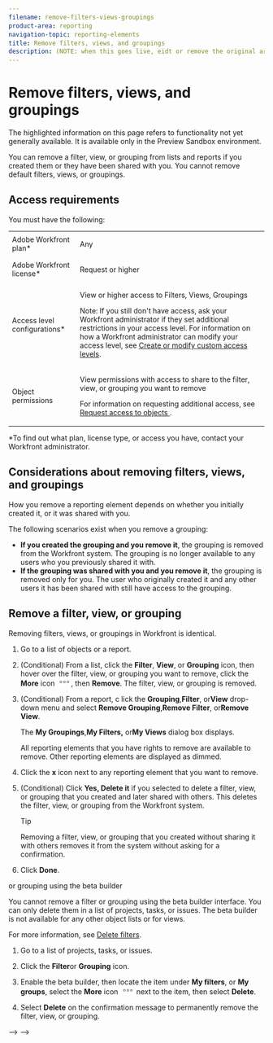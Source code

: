 ```yaml
---
filename: remove-filters-views-groupings
product-area: reporting
navigation-topic: reporting-elements
title: Remove filters, views, and groupings
description: (NOTE: when this goes live, eidt or remove the original aricle: Sharing a Filter, View, or Grouping - see if anything from this old article can remain as a reference; the remove and share a grouping, etc have been turned into how tos)
---
```


# Remove filters, views, and groupings

<!--
<p data-mc-conditions="QuicksilverOrClassic.Draft mode">(NOTE: when this goes live, eidt or remove the original aricle: Sharing a Filter, View, or Grouping - see if anything from this old article can remain as a reference; the remove and share a grouping, etc have been turned into how tos) </p>
-->

The highlighted information on this page refers to functionality not yet generally available. It is available only in the Preview Sandbox environment.

<!--
<div data-mc-conditions="QuicksilverOrClassic.Draft mode">
<p>(NOTE: this is older content - has been drafted and replaced by the DIV below) </p>
<p>You can remove a filter, view, or grouping from the drop-down menus of lists and reports if you created them or they have been shared with you. You cannot remove default filters, views, or groupings.</p>
<h2><a name="Walk-thr"></a>Walk-through</h2>
<p>View the following video to learn how to remove filters, views, and groupings in Adobe Workfront.</p> <note type="note">
The video describes how to remove a grouping. However, removing views and filters is identical to removing a grouping.
</note>
<p>This video was recorded in Workfront Classic. However, the content also applies to the new Workfront experience.</p>
<p><a href="https://workfront-video.wistia.com/medias/n0qpjfhecr" target="_blank"><img src="assets/video-remove-grouping-350x196.png" style="width: 350;height: 196;"></a> </p>
<h2><a name="How-to"></a>How-to steps</h2>
<p>How you remove a reporting element depends on whether you initially created it, or it was shared with you.</p>
<p>For example, when removing a grouping:</p>
<ul>
<li><strong>If you created the grouping and you remove it</strong>, the grouping is removed from the Workfront system. The grouping is no longer available to any users who you previously shared it with.</li>
<li><strong>If the grouping was shared with you and you remove it</strong>, the grouping is removed only for you. The user who originally created it and any other users it has been shared with still have access to the grouping.</li>
</ul>
<p>To remove a filter, view, or grouping:</p>
<ol>
<li value="1"> <p>Go to a list of objects or a report.</p> </li>
<li value="2"> <p>In the <strong>Grouping</strong>,<strong>Filter</strong>, or<strong>View</strong> drop-down menus, click <strong>Remove Grouping</strong>,<strong>Remove Filter</strong>, or<strong>Remove View</strong>.</p> <p>The <strong>My Groupings</strong>,<strong>My Filters,</strong> or<strong>My Views</strong>dialog box displays.</p> <p>All reporting elements that you have rights to remove are available to remove. Other reporting elements are displayed as dimmed.</p> </li>
<li value="3">Click the <strong>x</strong> icon next to any reporting element that you want to remove, then click <strong>Done</strong>.</li>
</ol>
<h2><a name="Addition"></a>Additional information</h2>
<p>See also:</p>
<ul>
<li data-mc-conditions="QuicksilverOrClassic.Quicksilver"> <p><a href="https://one.workfront.com/s/basic-report-creation-program">Basic Report Creation Program for the new Workfront experience</a> </p> </li>
<li><a href="../../../reports-and-dashboards/reports/reporting-elements/reporting-elements-filters-views-groupings.md" class="MCXref xref">Reporting elements: filters, views, and groupings</a> </li>
<li><a href="../../../reports-and-dashboards/reports/creating-and-managing-reports/create-custom-report.md" class="MCXref xref">Create a custom report</a> </li>
<li><a href="../../../reports-and-dashboards/reports/reporting-elements/create-groupings.md" class="MCXref xref">Create groupings in Adobe Workfront</a> </li>
<li><a href="../../../reports-and-dashboards/reports/reporting-elements/edit-existing-groupings.md" class="MCXref xref">Edit existing groupings</a> </li>
<li><a href="../../../reports-and-dashboards/reports/reporting-elements/filters-overview.md" class="MCXref xref">Filters overview in Adobe Workfront</a> </li>
<li><a href="../../../reports-and-dashboards/reports/reporting-elements/views-overview.md" class="MCXref xref">Views overview in Adobe Workfront</a> </li>
<li><a href="../../../reports-and-dashboards/reports/reporting-elements/groupings-overview.md" class="MCXref xref">Groupings overview in Adobe Workfront</a> </li>
</ul>
</div>
-->

You can remove a filter, view, or grouping from lists and reports if you created them or they have been shared with you. You cannot remove default filters, views, or groupings.

## Access requirements

You must have the following:

<table cellspacing="0"> 
 <col> 
 </col> 
 <col> 
 </col> 
 <tbody> 
  <tr> 
   <td role="rowheader">Adobe Workfront plan*</td> 
   <td> <p>Any </p> </td> 
  </tr> 
  <tr> 
   <td role="rowheader">Adobe Workfront license*</td> 
   <td> <p>Request or higher</p> </td> 
  </tr> 
  <tr> 
   <td role="rowheader">Access level configurations*</td> 
   <td> <p>View or higher access to&nbsp;Filters, Views, Groupings</p> <p>Note: If you still don't have access, ask your Workfront administrator if they set additional restrictions in your access level. For information on how a Workfront administrator can modify your access level, see <a href="../../../administration-and-setup/add-users/configure-and-grant-access/create-modify-access-levels.md" class="MCXref xref">Create or modify custom access levels</a>.</p> </td> 
  </tr> 
  <tr> 
   <td role="rowheader">Object permissions</td> 
   <td> <p>View permissions with access to share to the filter, view, or grouping you want to remove</p> <p>For information on requesting additional access, see <a href="../../../workfront-basics/grant-and-request-access-to-objects/request-access.md" class="MCXref xref">Request access to objects </a>.</p> </td> 
  </tr> 
 </tbody> 
</table>

&#42;To find out what plan, license type, or access you have, contact your Workfront administrator.

## Considerations about removing filters, views, and groupings

How you remove a reporting element depends on whether you initially created it, or it was shared with you.

The following scenarios exist when you remove a grouping:

* **If you created the grouping and you remove it**, the grouping is removed from the Workfront system. The grouping is no longer available to any users who you previously shared it with.
* **If the grouping was shared with you and you remove it**, the grouping is removed only for you. The user who originally created it and any other users it has been shared with still have access to the grouping.

## Remove a filter, view, or grouping 

<!--
<MadCap:conditionalText data-mc-conditions="QuicksilverOrClassic.Draft mode">
using the standard builder
</MadCap:conditionalText>
-->

<!--
<p data-mc-conditions="QuicksilverOrClassic.Draft mode">(NOTE: drafted ( as well as below) until the beta interface releases. Then, we can undraft this!)</p>
-->

<!--
<p data-mc-conditions="QuicksilverOrClassic.Draft mode">You can remove a filter, view, or a grouping for all lists of objects using the standard builder interface. </p>
-->

Removing filters, views, or groupings in Workfront is identical.

1. Go to a list of objects or a report.
1. (Conditional)&nbsp;From a list, click the **Filter**, **View**, or **Grouping** icon, then hover over the filter, view, or grouping you want to remove, click the **More** icon ![](assets/more-icon.png), then **Remove**. The filter, view, or grouping is removed. 
1. (Conditional)&nbsp;From a report, c lick the **Grouping**,**Filter**, or**View** drop-down menu and select **Remove Grouping**,**Remove Filter**, or**Remove View**.

   The **My Groupings**,**My Filters,** or**My Views** dialog box displays.

   All reporting elements that you have rights to remove are available to remove. Other reporting elements are displayed as dimmed.

1. Click the **x** icon next to any reporting element that you want to remove. 
1. (Conditional) Click **Yes, Delete it** if you selected to delete a filter, view, or grouping that you created and later shared with others.&nbsp;This deletes the filter, view, or grouping from the Workfront system.

   >[!TIP]
   >
   >
   >Removing a filter, view, or grouping that you created without sharing it with others removes it from the system without asking for a confirmation.

1. Click **Done**.

<!--
<div class="preview" data-mc-conditions="QuicksilverOrClassic.Quicksilver,QuicksilverOrClassic.Draft mode">
<h2>Remove a filter<!--
<MadCap:conditionalText data-mc-conditions="QuicksilverOrClassic.Draft mode">
, view,
</MadCap:conditionalText>
--> or grouping using the beta builder</h2> <!--
<p data-mc-conditions="QuicksilverOrClassic.Draft mode">(NOTE: Drafted "view" because it will not be there for a bit) </p>
-->
<p>You cannot remove a filter or grouping using the beta builder interface. You can only delete them in a list of projects, tasks, or issues.&nbsp;The beta builder is not available for any other object lists or for views.</p>
<p>For more information, see <a href="../../../reports-and-dashboards/reports/reporting-elements/delete-filters.md" class="MCXref xref">Delete filters</a>.</p> <!--
<p data-mc-conditions="QuicksilverOrClassic.Draft mode">(NOTE:&nbsp;I drafted this DIV because I am not sure if we should refer to these steps as "removing a filter". This is very clearly a deletion and the name of the UI element is "Delete". I would keep this section, but just point it to the "Delete" file (right now, we only have "delete-filters.htm" but it could become "delete-filters-views-groupings.htm"?!)</p>
--> <!--
<div data-mc-conditions="QuicksilverOrClassic.Draft mode">
<p>You can remove a filter or a grouping for lists of projects, tasks, or issues using the beta builder interface. The beta builder interface is not available for any other objects or for views. </p> <!--
<p data-mc-conditions="QuicksilverOrClassic.Draft mode">(NOTE: this list of objects above will change over time. Update!)</p>
-->
<ol>
<li value="1"> <p>Go to a list of projects, tasks, or issues.</p> </li>
<li value="2"> <p>Click the <strong>Filter</strong><!--
<MadCap:conditionalText data-mc-conditions="QuicksilverOrClassic.Draft mode">
,
<strong>View</strong>,
</MadCap:conditionalText>
-->or <strong>Grouping</strong> icon.<!--
<MadCap:conditionalText data-mc-conditions="QuicksilverOrClassic.Draft mode">
(NOTE: drafted "view")
</MadCap:conditionalText>
--></p> </li>
<li value="3"> <p>Enable the beta builder, then locate the item under <strong>My filters</strong>, <!--
<MadCap:conditionalText data-mc-conditions="QuicksilverOrClassic.Draft mode">
<strong>My views</strong>,
</MadCap:conditionalText>
--> or <strong>My groups</strong>, select the <strong>More</strong> icon <img src="assets/more-icon.png"> next to the item, then select <strong>Delete</strong>. <!--
<MadCap:conditionalText data-mc-conditions="QuicksilverOrClassic.Draft mode">
(NOTE: drafted "My views")
</MadCap:conditionalText>
--></p> </li>
<li value="4"> <p>Select <strong>Delete</strong> on the confirmation message to permanently remove the filter, view, or grouping.</p> </li>
</ol>
</div>
-->
</div>
-->

